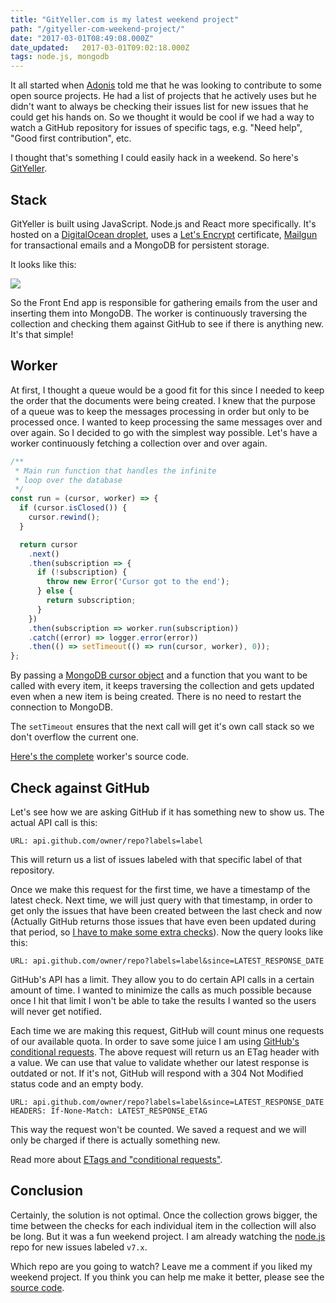 ```yaml
---
title: "GitYeller.com is my latest weekend project"
path: "/gityeller-com-weekend-project/"
date: "2017-03-01T08:49:08.000Z"
date_updated:   2017-03-01T09:02:18.000Z
tags: node.js, mongodb
---
```


It all started when [Adonis](https://twitter.com/_adonisk) told me that he was looking to contribute to some open source projects. He had a list of projects that he actively uses but he didn't want to always be checking their issues list for new issues that he could get his hands on. So we thought it would be cool if we had a way to watch a GitHub repository for issues of specific tags, e.g. "Need help", "Good first contribution", etc.

I thought that's something I could easily hack in a weekend. So here's [GitYeller](https://gityeller.com).

## Stack
GitYeller is built using JavaScript. Node.js and React more specifically. It's hosted on a [DigitalOcean droplet](https://m.do.co/c/2b3d657e5315), uses a [Let's Encrypt](https://letsencrypt.org/) certificate, [Mailgun](https://www.mailgun.com) for transactional emails and a MongoDB for persistent storage.

It looks like this:

![](./images/GitYellerDiagram.png)

So the Front End app is responsible for gathering emails from the user and inserting them into MongoDB. The worker is continuously traversing the collection and checking them against GitHub to see if there is anything new. It's that simple!

## Worker
At first, I thought a queue would be a good fit for this since I needed to keep the order that the documents were being created. I knew that the purpose of a queue was to keep the messages processing in order but only to be processed once. I wanted to keep processing the same messages over and over again. So I decided to go with the simplest way possible. Let's have a worker continuously fetching a collection over and over again.

```js
/**
 * Main run function that handles the infinite
 * loop over the database
 */
const run = (cursor, worker) => {
  if (cursor.isClosed()) {
    cursor.rewind();
  }

  return cursor
    .next()
    .then(subscription => {
      if (!subscription) {
        throw new Error('Cursor got to the end');
      } else {
        return subscription;
      }
    })
    .then(subscription => worker.run(subscription))
    .catch((error) => logger.error(error))
    .then(() => setTimeout(() => run(cursor, worker), 0));
};
```

By passing a [MongoDB cursor object](https://mongodb.github.io/node-mongodb-native/2.0/api/Cursor.html) and a function that you want to be called with every item, it keeps traversing the collection and gets updated even when a new item is being created. There is no need to restart the connection to MongoDB.

The `setTimeout` ensures that the next call will get it's own call stack so we don't overflow the current one.

[Here's the complete](https://github.com/kbariotis/gityeller/blob/master/worker/index.js) worker's source code.

## Check against GitHub
Let's see how we are asking GitHub if it has something new to show us. The actual API call is this:

```
URL: api.github.com/owner/repo?labels=label
```

This will return us a list of issues labeled with that specific label of that repository.

Once we make this request for the first time, we have a timestamp of the latest check. Next time, we will just query with that timestamp, in order to get only the issues that have been created between the last check and now (Actually GitHub returns those issues that have even been updated during that period, so [I have to make some extra checks](https://github.com/kbariotis/gityeller/blob/master/worker/worker.js#L89)). Now the query looks like this:

```
URL: api.github.com/owner/repo?labels=label&since=LATEST_RESPONSE_DATE
```

GitHub's API has a limit. They allow you to do certain API calls in a certain amount of time. I wanted to minimize the calls as much possible because once I hit that limit I won't be able to take the results I wanted so the users will never get notified.

Each time we are making this request, GitHub will count minus one requests of our available quota. In order to save some juice I am using [GitHub's conditional requests](https://developer.github.com/v3/#conditional-requests). The above request will return us an ETag header with a value. We can use that value to validate whether our latest response is outdated or not. If it's not, GitHub will respond with a 304 Not Modified status code and an empty body.

```
URL: api.github.com/owner/repo?labels=label&since=LATEST_RESPONSE_DATE
HEADERS: If-None-Match: LATEST_RESPONSE_ETAG
```

This way the request won't be counted. We saved a request and we will only be charged if there is actually something new.

Read more about [ETags and "conditional requests"](https://bitworking.org/news/150/REST-Tip-Deep-etags-give-you-more-benefits).

## Conclusion
Certainly, the solution is not optimal. Once the collection grows bigger, the time between the checks for each individual item in the collection will also be long. But it was a fun weekend project. I am already watching the [node.js](https://github.com/nodejs/node) repo for new issues labeled `v7.x`.

Which repo are you going to watch? Leave me a comment if you liked my weekend project. If you think you can help me make it better, please see the [source code](https://github.com/kbariotis/gityeller).
